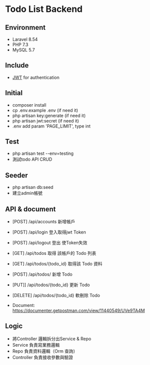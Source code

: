 # Todo List Backend

## Environment
* Laravel 8.54
* PHP 7.3
* MySQL 5.7

## Include
* [JWT](https://github.com/tymondesigns/jwt-auth) for authentication

## Initial

* composer install
* cp .env.example .env (if need it)
* php artisan key:generate (if need it)
* php artisan jwt:secret (if need it)
* .env add param 'PAGE_LIMIT', type int

## Test

* php artisan test --env=testing
* 測試todo API CRUD

## Seeder

* php artisan db:seed
* 建立admin帳號

## API & document

* [POST]   /api/accounts        新增帳戶
* [POST]   /api/login           登入取得jwt Token
* [POST]   /api/logout          登出 使Token失效

* [GET]    /api/todos           取得 該帳戶的 Todo 列表
* [GET]    /api/todos/{todo_id} 取得該 Todo 資料
* [POST]   /api/todos/          新增 Todo 
* [PUT]]   /api/todos/{todo_id} 更新 Todo
* [DELETE] /api/todos/{todo_id} 軟刪除 Todo

* Document: https://documenter.getpostman.com/view/11440549/UVe9TA4M

## Logic

* 將Controller 邏輯拆分出Service & Repo
* Service      負責寫業務邏輯
* Repo         負責資料邏輯（Orm 查詢）
* Controller   負責接收參數與驗證





